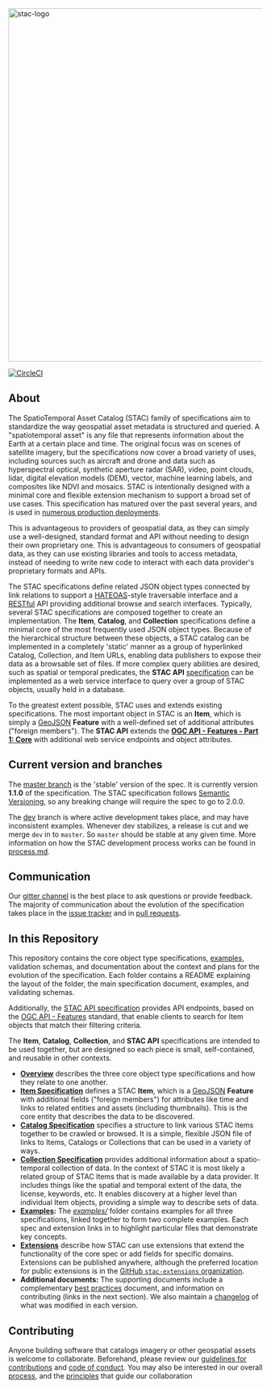 <!--lint disable no-html-->
<img src="https://github.com/radiantearth/stac-site/raw/master/images/logo/stac-030-long.png" alt="stac-logo" width="700"/>

[![CircleCI](https://circleci.com/gh/radiantearth/stac-spec.svg?style=svg)](https://circleci.com/gh/radiantearth/stac-spec)

## About

The SpatioTemporal Asset Catalog (STAC) family of specifications aim to 
standardize the way geospatial asset metadata is structured and queried. 
A "spatiotemporal asset" is any file that represents information about 
the Earth at a certain place and time. The original focus was on scenes 
of satellite imagery, but the specifications now cover a broad variety of uses, 
including sources such as aircraft and drone and data such as hyperspectral optical, 
synthetic aperture radar (SAR), video, point clouds, lidar, digital elevation 
models (DEM), vector, machine learning labels, and composites like NDVI and 
mosaics. STAC is intentionally designed with a minimal core and flexible 
extension mechanism to support a broad set of use cases. This specification 
has matured over the past several years, and is used in [numerous production 
deployments](https://stacindex.org/catalogs). 

This is advantageous to providers of geospatial data, as they can simply use a
well-designed, standard format and API without needing to design their own proprietary one.
This is advantageous to consumers  of geospatial data, as they can use existing libraries 
and tools to access metadata, instead of needing to write new code to interact 
with each data provider's proprietary formats and APIs. 

The STAC specifications define related JSON object types connected by link 
relations to support a [HATEOAS](https://en.wikipedia.org/wiki/HATEOAS)-style traversable
interface and a [RESTful](https://en.wikipedia.org/wiki/Representational_state_transfer) API
providing additional browse and search interfaces.
Typically, several STAC specifications are composed together to create an implementation. 
The **Item**, **Catalog**, and **Collection** specifications define a minimal core 
of the most frequently used JSON object types. Because of the hierarchical structure 
between these objects, a STAC catalog can be implemented in a completely 'static' 
manner as a group of hyperlinked Catalog, Collection, and Item URLs, enabling data 
publishers to expose their data as a browsable set of files. If more complex query 
abilities are desired, such as spatial or temporal predicates, the 
**STAC API** [specification](https://github.com/radiantearth/stac-api-spec/) can be 
implemented as a web service interface to query over a group of STAC objects, usually 
held in a database.

To the greatest extent possible, STAC uses and extends existing specifications. 
The most important object in STAC is an **Item**, which is simply a [GeoJSON](http://geojson.org) **Feature** 
with a well-defined set of additional attributes ("foreign members"). The **STAC API** 
extends the **[OGC API - Features - Part 1: Core](http://docs.opengeospatial.org/is/17-069r3/17-069r3.html)** 
with additional web service endpoints and object attributes.

## Current version and branches

The [master branch](https://github.com/radiantearth/stac-spec/tree/master) is the 'stable' 
version of the spec. It is currently version **1.1.0** of the specification. The STAC specification 
follows [Semantic Versioning](https://semver.org/), so any breaking change will require the spec to 
go to 2.0.0. 

The [dev](https://github.com/radiantearth/stac-spec/tree/dev) branch is where active development 
takes place, and may have inconsistent examples. Whenever dev stabilizes, a release is cut and we 
merge `dev` in to `master`. So `master` should be stable at any given time. 
More information on how the STAC development process works can be found in 
[process.md](process.md).

## Communication

Our [gitter channel](https://gitter.im/SpatioTemporal-Asset-Catalog/Lobby) is 
the best place to ask questions or provide feedback. The majority of communication about the evolution of 
the specification takes place in the [issue tracker](https://github.com/radiantearth/stac-spec/issues) and in 
[pull requests](https://github.com/radiantearth/stac-spec/pulls).

## In this Repository

This repository contains the core object type specifications, [examples](examples/), 
validation schemas, and documentation about the context and plans for the evolution of the 
specification. Each folder contains a README explaining the layout of the folder, 
the main specification document, examples, and validating schemas. 

Additionally, the [STAC API specification](https://github.com/radiantearth/stac-api-spec/) 
provides API endpoints, based on the [OGC API - Features](http://docs.opengeospatial.org/is/17-069r3/17-069r3.html) standard,
that enable clients to search for Item objects that match their filtering criteria. 

The **Item**, **Catalog**, **Collection**, and **STAC API** specifications are intended to be 
used together, but are designed so each piece is small, self-contained, and reusable in other contexts.

- **[Overview](overview.md)** describes the three core object type specifications and how they relate to one another.
- **[Item Specification](item-spec/)** defines a STAC **Item**, which is a [GeoJSON](http://geojson.org) **Feature**
  with additional fields ("foreign members") for attributes like time and links to related entities and assets 
  (including thumbnails). This is the core entity that describes the data to be discovered.
- **[Catalog Specification](catalog-spec/)** specifies a structure to link various STAC Items together to be crawled or browsed. It is a
  simple, flexible JSON file of links to Items, Catalogs or Collections that can be used in a variety of ways.
- **[Collection Specification](collection-spec/)** provides additional information about a spatio-temporal collection of data.
  In the context of STAC it is most likely a related group of STAC Items that is made available by a data provider.
  It includes things like the spatial and temporal extent of the data, the license, keywords, etc.
  It enables discovery at a higher level than individual Item objects, providing a simple way to describe sets of data.
- **[Examples](examples/):** The *[examples/](examples/)* folder contains examples for all three specifications, linked together to form two 
  complete examples. Each spec and extension links in to highlight particular files that demonstrate key concepts.
- **[Extensions](extensions/README.md)** describe how STAC can use extensions that extend the functionality of the core spec or 
  add fields for specific domains. Extensions can be published anywhere,
  although the preferred location for public extensions is in the [GitHub `stac-extensions` organization](https://github.com/stac-extensions).
- **Additional documents:** The supporting documents include a complementary [best practices](best-practices.md) 
  document, and information on contributing (links in the next section). We also maintain a [changelog](CHANGELOG.md) of
  what was modified in each version. 

## Contributing

Anyone building software that catalogs imagery or other geospatial assets is welcome to collaborate.
Beforehand, please review our [guidelines for contributions](CONTRIBUTING.md) and [code of conduct](CODE_OF_CONDUCT.md). 
You may also be interested in our overall [process](process.md), and the [principles](principles.md) that guide our 
collaboration
